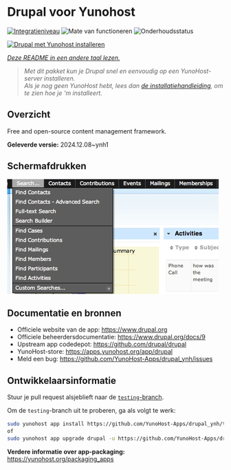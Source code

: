 <!--
NB: Deze README is automatisch gegenereerd door <https://github.com/YunoHost/apps/tree/master/tools/readme_generator>
Hij mag NIET handmatig aangepast worden.
-->

# Drupal voor Yunohost

[![Integratieniveau](https://apps.yunohost.org/badge/integration/drupal)](https://ci-apps.yunohost.org/ci/apps/drupal/)
![Mate van functioneren](https://apps.yunohost.org/badge/state/drupal)
![Onderhoudsstatus](https://apps.yunohost.org/badge/maintained/drupal)

[![Drupal met Yunohost installeren](https://install-app.yunohost.org/install-with-yunohost.svg)](https://install-app.yunohost.org/?app=drupal)

*[Deze README in een andere taal lezen.](./ALL_README.md)*

> *Met dit pakket kun je Drupal snel en eenvoudig op een YunoHost-server installeren.*  
> *Als je nog geen YunoHost hebt, lees dan [de installatiehandleiding](https://yunohost.org/install), om te zien hoe je 'm installeert.*

## Overzicht

Free and open-source content management framework.

**Geleverde versie:** 2024.12.08~ynh1

## Schermafdrukken

![Schermafdrukken van Drupal](./doc/screenshots/screenshot.png)

## Documentatie en bronnen

- Officiele website van de app: <https://www.drupal.org>
- Officiele beheerdersdocumentatie: <https://www.drupal.org/docs/9>
- Upstream app codedepot: <https://github.com/drupal/drupal>
- YunoHost-store: <https://apps.yunohost.org/app/drupal>
- Meld een bug: <https://github.com/YunoHost-Apps/drupal_ynh/issues>

## Ontwikkelaarsinformatie

Stuur je pull request alsjeblieft naar de [`testing`-branch](https://github.com/YunoHost-Apps/drupal_ynh/tree/testing).

Om de `testing`-branch uit te proberen, ga als volgt te werk:

```bash
sudo yunohost app install https://github.com/YunoHost-Apps/drupal_ynh/tree/testing --debug
of
sudo yunohost app upgrade drupal -u https://github.com/YunoHost-Apps/drupal_ynh/tree/testing --debug
```

**Verdere informatie over app-packaging:** <https://yunohost.org/packaging_apps>
